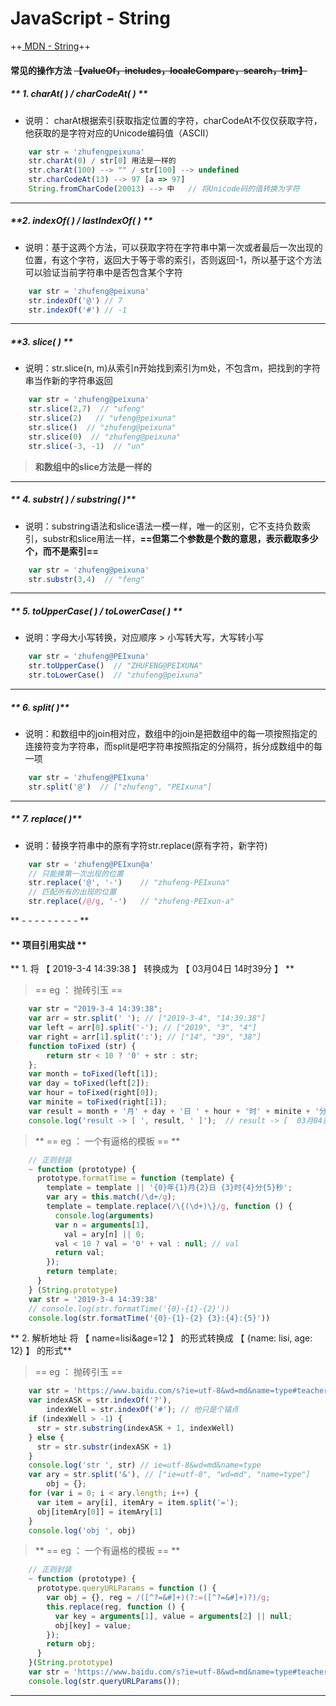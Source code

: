 # JavaScript   -  String

++[ MDN - String](https://developer.mozilla.org/zh-CN/docs/Web/JavaScript/Reference/Global_Objects/String)++

#### 常见的操作方法 ~~【valueOf，includes，localeCompare，search，trim】~~

##### ** 1. charAt( ) / charCodeAt( ) **

- 说明： charAt根据索引获取指定位置的字符，charCodeAt不仅仅获取字符，他获取的是字符对应的Unicode编码值（ASCⅡ）
```js
	var str = 'zhufengpeixuna'
	str.charAt(0) / str[0] 用法是一样的
	str.charAt(100) --> "" / str[100] --> undefined
	str.charCodeAt(13) --> 97 [a => 97]
	String.fromCharCode(20013) --> 中   // 将Unicode码的值转换为字符
```
*****

##### **2. indexOf( ) / lastIndexOf( ) **

- 说明：基于这两个方法，可以获取字符在字符串中第一次或者最后一次出现的位置，有这个字符，返回大于等于零的索引，否则返回-1，所以基于这个方法可以验证当前字符串中是否包含某个字符
```js
	var str = 'zhufeng@peixuna'
	str.indexOf('@') // 7
	str.indexOf('#') // -1
```

*****

##### **3. slice( ) **

- 说明：str.slice(n, m)从索引n开始找到索引为m处，不包含m，把找到的字符串当作新的字符串返回
```js
	var str = 'zhufeng@peixuna'
	str.slice(2,7)  // "ufeng"
	str.slice(2)   // "ufeng@peixuna"
	str.slice()  // "zhufeng@peixuna"
	str.slice(0)  // "zhufeng@peixuna"
	str.slice(-3, -1)  // "un"
```
> **和数组中的slice方法是一样的**

*****

##### ** 4. substr( ) / substring( )**

- 说明：substring语法和slice语法一模一样，唯一的区别，它不支持负数索引，substr和slice用法一样，**==但第二个参数是个数的意思，表示截取多少个，而不是索引==**
```js
	var str = 'zhufeng@peixuna'
	str.substr(3,4)  // "feng"
```

*****

##### ** 5. toUpperCase( ) / toLowerCase( ) **

- 说明：字母大小写转换，对应顺序  >  小写转大写，大写转小写
```javascript
	var str = 'zhufeng@PEIxuna'
	str.toUpperCase()  // "ZHUFENG@PEIXUNA"
	str.toLowerCase()  // "zhufeng@peixuna"
```

*****

##### ** 6. split( )**

- 说明：和数组中的join相对应，数组中的join是把数组中的每一项按照指定的连接符变为字符串，而split是吧字符串按照指定的分隔符，拆分成数组中的每一项
```javascript
	var str = 'zhufeng@PEIxuna'
	str.split('@')  // ["zhufeng", "PEIxuna"]
```
*****

##### ** 7. replace( )**

- 说明：替换字符串中的原有字符str.replace(原有字符，新字符)
```js
	var str = 'zhufeng@PEIxun@a'
	// 只能换第一次出现的位置
	str.replace('@', '-')	 // "zhufeng-PEIxuna"
	// 匹配所有的出现的位置
	str.replace(/@/g, '-')   // "zhufeng-PEIxun-a"
```
** - - - - - - - - - **

#### ** 项目引用实战 **
** 1. 将 【 2019-3-4 14:39:38 】 转换成为 【 03月04日 14时39分 】 **
>  == eg ： 抛砖引玉 ==
```js
	var str = "2019-3-4 14:39:38";
	var arr = str.split(' '); // ["2019-3-4", "14:39:38"]
	var left = arr[0].split('-'); // ["2019", "3", "4"]
	var right = arr[1].split(':'); // ["14", "39", "38"]
	function toFixed (str) {
		return str < 10 ? '0' + str : str;
	};
	var month = toFixed(left[1]);
	var day = toFixed(left[2]);
	var hour = toFixed(right[0]);
	var minite = toFixed(right[1]);
	var result = month + '月' + day + '日 ' + hour + '时' + minite + '分';
	console.log('result -> [ ', result, ' ]');  // result -> [  03月04日 14时39分  ]
```
>
>  ** == eg ： 一个有逼格的模板 == **
```js
	// 正则封装
	~ function (prototype) {
	  prototype.formatTime = function (template) {
		template = template || '{0}年{1}月{2}日 {3}时{4}分{5}秒';
		var ary = this.match(/\d+/g);
		template = template.replace(/\{(\d+)\}/g, function () {
		  console.log(arguments)
		  var n = arguments[1],
			val = ary[n] || 0;
		  val < 10 ? val = '0' + val : null; // val
		  return val;
		});
		return template;
	  }
	} (String.prototype)
	var str = '2019-3-4 14:39:38'
	// console.log(str.formatTime('{0}-{1}-{2}'))
	console.log(str.formatTime('{0}-{1}-{2} {3}:{4}:{5}'))
```

** 2. 解析地址  将 【 name=lisi&age=12 】 的形式转换成 【 {name: lisi, age: 12} 】 的形式**
>  == eg ： 抛砖引玉 ==
```javascript
	var str = 'https://www.baidu.com/s?ie=utf-8&wd=md&name=type#teacher';
    var indexASK = str.indexOf('?'),
        indexWell = str.indexOf('#'); // 他只是个锚点
    if (indexWell > -1) {
      str = str.substring(indexASK + 1, indexWell)
    } else {
      str = str.substr(indexASK + 1)
    }
    console.log('str ', str) // ie=utf-8&wd=md&name=type
    var ary = str.split('&'), // ["ie=utf-8", "wd=md", "name=type"]
        obj = {};
    for (var i = 0; i < ary.length; i++) {
      var item = ary[i], itemAry = item.split('=');
      obj[itemAry[0]] = itemAry[1]
    }
    console.log('obj ', obj)
```
>
>  ** == eg ： 一个有逼格的模板 == **
```js
	// 正则封装
	~ function (prototype) {
	  prototype.queryURLParams = function () {
		var obj = {}, reg = /([^?=&#]+)(?:=([^?=&#]+)?)/g;
		this.replace(reg, function () {
		  var key = arguments[1], value = arguments[2] || null;
		  obj[key] = value;
		});
		return obj;
	  }
	}(String.prototype)
	var str = 'https://www.baidu.com/s?ie=utf-8&wd=md&name=type#teacher';
	console.log(str.queryURLParams());
```
*****
